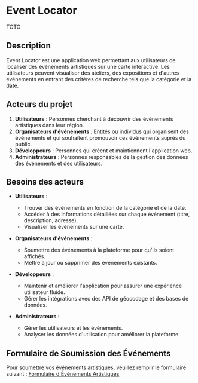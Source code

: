 # Event Locator
TOTO
## Description
Event Locator est une application web permettant aux utilisateurs de localiser des événements artistiques sur une carte interactive. Les utilisateurs peuvent visualiser des ateliers, des expositions et d'autres événements en entrant des critères de recherche tels que la catégorie et la date.

## Acteurs du projet
1. **Utilisateurs** : Personnes cherchant à découvrir des événements artistiques dans leur région.
2. **Organisateurs d'événements** : Entités ou individus qui organisent des événements et qui souhaitent promouvoir ces événements auprès du public.
3. **Développeurs** : Personnes qui créent et maintiennent l'application web.
4. **Administrateurs** : Personnes responsables de la gestion des données des événements et des utilisateurs.

## Besoins des acteurs
- **Utilisateurs** :
  - Trouver des événements en fonction de la catégorie et de la date.
  - Accéder à des informations détaillées sur chaque événement (titre, description, adresse).
  - Visualiser les événements sur une carte.

- **Organisateurs d'événements** :
  - Soumettre des événements à la plateforme pour qu'ils soient affichés.
  - Mettre à jour ou supprimer des événements existants.
  
- **Développeurs** :
  - Maintenir et améliorer l'application pour assurer une expérience utilisateur fluide.
  - Gérer les intégrations avec des API de géocodage et des bases de données.

- **Administrateurs** :
  - Gérer les utilisateurs et les événements.
  - Analyser les données d'utilisation pour améliorer la plateforme.

## Formulaire de Soumission des Événements
Pour soumettre vos événements artistiques, veuillez remplir le formulaire suivant : [Formulaire d'Événements Artistiques](https://docs.google.com/forms/d/e/1FAIpQLSfgFeN0Tfd5uFLn2uH0BbJpNFIzcdWIlGqQYY__a7C9cxdlTw/viewform?usp=pp_url)
